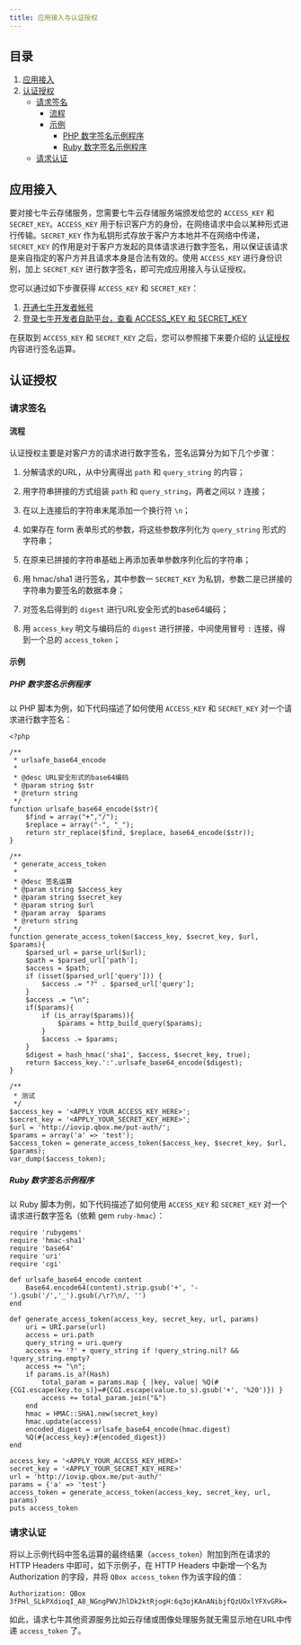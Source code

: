 ```yaml
---
title: 应用接入与认证授权
---
```


## 目录

1. [应用接入](#app-access)
2. [认证授权](#app-auth)
    - [请求签名](#req-signature)
        - [流程](#workflow)
        - [示例](#examples)
            - [PHP 数字签名示例程序](#php-example)
            - [Ruby 数字签名示例程序](#ruby-example)
    - [请求认证](#req-auth)

<a name="app-access"></a>

## 应用接入

要对接七牛云存储服务，您需要七牛云存储服务端颁发给您的 `ACCESS_KEY` 和 `SECRET_KEY`。`ACCESS_KEY` 用于标识客户方的身份，在网络请求中会以某种形式进行传输。`SECRET_KEY` 作为私钥形式存放于客户方本地并不在网络中传递，`SECRET_KEY` 的作用是对于客户方发起的具体请求进行数字签名，用以保证该请求是来自指定的客户方并且请求本身是合法有效的。使用 `ACCESS_KEY` 进行身份识别，加上 `SECRET_KEY` 进行数字签名，即可完成应用接入与认证授权。

您可以通过如下步骤获得 `ACCESS_KEY` 和 `SECRET_KEY`：

1. [开通七牛开发者帐号](https://portal.qiniu.com/)
2. [登录七牛开发者自助平台，查看 ACCESS_KEY 和 SECRET_KEY](https://portal.qiniu.com/setting/key)

在获取到 `ACCESS_KEY` 和 `SECRET_KEY` 之后，您可以参照接下来要介绍的 [认证授权](#auth) 内容进行签名运算。

<a name="app-auth"></a>

## 认证授权

<a name="req-signature"></a>

### 请求签名

<a name="workflow"></a>

#### 流程

认证授权主要是对客户方的请求进行数字签名，签名运算分为如下几个步骤：

1. 分解请求的URL，从中分离得出 `path` 和 `query_string` 的内容；

2. 用字符串拼接的方式组装 `path` 和 `query_string`，两者之间以 `?` 连接；

3. 在以上连接后的字符串末尾添加一个换行符 `\n`；

4. 如果存在 form 表单形式的参数，将这些参数序列化为 `query_string` 形式的字符串；

5. 在原来已拼接的字符串基础上再添加表单参数序列化后的字符串；

6. 用 hmac/sha1 进行签名，其中参数一 `SECRET_KEY` 为私钥，参数二是已拼接的字符串为要签名的数据本身；

7. 对签名后得到的 `digest` 进行URL安全形式的base64编码；

8. 用 `access_key` 明文与编码后的 `digest` 进行拼接，中间使用冒号 `:` 连接，得到一个总的 `access_token`；

<a name="examples"></a>

#### 示例

<a name="php-example"></a>

##### PHP 数字签名示例程序

以 PHP 脚本为例，如下代码描述了如何使用 `ACCESS_KEY` 和 `SECRET_KEY` 对一个请求进行数字签名：

    <?php

    /**
     * urlsafe_base64_encode
     *
     * @desc URL安全形式的base64编码
     * @param string $str
     * @return string
     */
    function urlsafe_base64_encode($str){
        $find = array("+","/");
        $replace = array("-", "_");
        return str_replace($find, $replace, base64_encode($str));
    }

    /**
     * generate_access_token
     *
     * @desc 签名运算
     * @param string $access_key
     * @param string $secret_key
     * @param string $url
     * @param array  $params
     * @return string
     */
    function generate_access_token($access_key, $secret_key, $url, $params){
        $parsed_url = parse_url($url);
        $path = $parsed_url['path'];
        $access = $path;
        if (isset($parsed_url['query'])) {
            $access .= "?" . $parsed_url['query'];
        }
        $access .= "\n";
        if($params){
            if (is_array($params)){
                $params = http_build_query($params);
            }
            $access .= $params;
        }
        $digest = hash_hmac('sha1', $access, $secret_key, true);
        return $access_key.':'.urlsafe_base64_encode($digest);
    }

    /**
     * 测试
     */
    $access_key = '<APPLY_YOUR_ACCESS_KEY_HERE>';
    $secret_key = '<APPLY_YOUR_SECRET_KEY_HERE>';
    $url = 'http://iovip.qbox.me/put-auth/';
    $params = array('a' => 'test');
    $access_token = generate_access_token($access_key, $secret_key, $url, $params);
    var_dump($access_token);


<a name="ruby-example"></a>

##### Ruby 数字签名示例程序

以 Ruby 脚本为例，如下代码描述了如何使用 `ACCESS_KEY` 和 `SECRET_KEY` 对一个请求进行数字签名（依赖 gem `ruby-hmac`）：

    require 'rubygems'
    require 'hmac-sha1'
    require 'base64'
    require 'uri'
    require 'cgi'

    def urlsafe_base64_encode content
        Base64.encode64(content).strip.gsub('+', '-').gsub('/','_').gsub(/\r?\n/, '')
    end

    def generate_access_token(access_key, secret_key, url, params)
        uri = URI.parse(url)
        access = uri.path
        query_string = uri.query
        access += '?' + query_string if !query_string.nil? && !query_string.empty?
        access += "\n";
        if params.is_a?(Hash)
            total_param = params.map { |key, value| %Q(#{CGI.escape(key.to_s)}=#{CGI.escape(value.to_s).gsub('+', '%20')}) }
            access += total_param.join("&")
        end
        hmac = HMAC::SHA1.new(secret_key)
        hmac.update(access)
        encoded_digest = urlsafe_base64_encode(hmac.digest)
        %Q(#{access_key}:#{encoded_digest})
    end

    access_key = '<APPLY_YOUR_ACCESS_KEY_HERE>'
    secret_key = '<APPLY_YOUR_SECRET_KEY_HERE>'
    url = 'http://iovip.qbox.me/put-auth/'
    params = {'a' => 'test'}
    access_token = generate_access_token(access_key, secret_key, url, params)
    puts access_token


<a name="req-auth"></a>

### 请求认证

将以上示例代码中签名运算的最终结果（`access_token`）附加到所在请求的 HTTP Headers 中即可，如下示例子，在 HTTP Headers 中新增一个名为 Authorization 的字段，并将 `QBox access_token` 作为该字段的值：

    Authorization: QBox 3fPHl_SLkPXdioqI_A8_NGngPWVJhlDk2ktRjogH:6q3ojKAnANibjfQzUOxlYFXvGRk=

如此，请求七牛其他资源服务比如云存储或图像处理服务就无需显示地在URL中传递 `access_token` 了。
